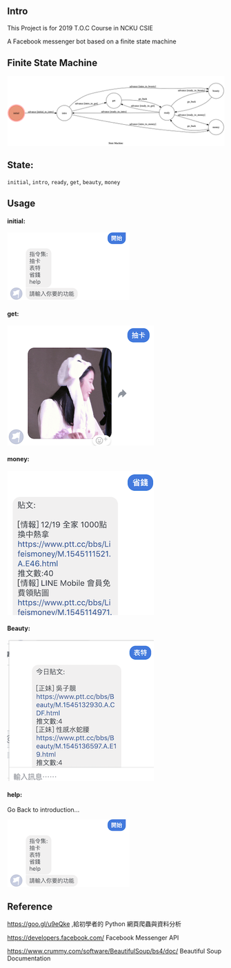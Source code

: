 ## Intro

This Project is for 2019 T.O.C Course in NCKU CSIE 

A Facebook messenger bot based on a finite state machine

## Finite State Machine
![fsm](./fsm.png)

## State:
`initial`,
`intro`,
`ready`,
`get`,
`beauty`,
`money`


## Usage
    

#### initial:

![initial](./img/initial.png)

#### get:

![get](./img/get.png)

#### money:

![Money](./img/Money.png)

#### Beauty:

![Beauty](./img/Beauty.png)

#### help:
Go Back to introduction...



![initial](./img/initial.png)

## Reference

https://goo.gl/u9eQke ,給初學者的 Python 網頁爬蟲與資料分析

https://developers.facebook.com/ Facebook Messenger API

https://www.crummy.com/software/BeautifulSoup/bs4/doc/ Beautiful Soup Documentation
